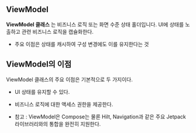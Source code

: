 ## ViewModel
**ViewModel 클래스** 는 비즈니스 로직 또는 화면 수준 상태 홀더입니다. UI에 상태를 노출하고 관련 비즈니스 로직을 캡슐화한다. 
+ 주요 이점은 상태를 캐시하여 구성 변경에도 이를 유지한다는 것

## ViewModel의 이점
ViewModel 클래스의 주요 이점은 기본적으로 두 가지이다.
+ UI 상태를 유지할 수 있다.

+ 비즈니스 로직에 대한 액세스 권한을 제공한다.
- 참고 : ViewModel은 Compose는 물론 Hilt, Navigation과 같은 주요 Jetpack 라이브러리와의 통합을 완전히 지원한다.